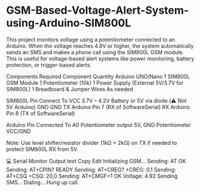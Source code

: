 # GSM-Based-Voltage-Alert-System-using-Arduino-SIM800L
This project monitors voltage using a potentiometer connected to an Arduino. When the voltage reaches 4.8V or higher, the system automatically sends an SMS and makes a phone call using the SIM800L GSM module. This is useful for voltage-based alert systems like power monitoring, battery protection, or trigger-based alerts.

 Components Required
Component	Quantity
Arduino UNO/Nano	1
SIM800L GSM Module	1
Potentiometer (10k)	1
Power Supply (External 5V/3.7V for SIM800L)	1
Breadboard & Jumper Wires	As needed

SIM800L Pin	Connect To
VCC	3.7V – 4.2V Battery or 5V via diode (⚠️ Not 5V Arduino)
GND	GND
TX	Arduino Pin 7 (RX of SoftwareSerial)
RX	Arduino Pin 8 (TX of SoftwareSerial)

Arduino Pin	Connected To
A0	Potentiometer output
5V, GND	Potentiometer VCC/GND

Note: Use level shifter/resistor divider (1kΩ + 2kΩ) on TX if needed to protect SIM800L RX from 5V.

💻 Serial Monitor Output
text
Copy
Edit
Initializing GSM...
Sending: AT
OK
Sending: AT+CPIN?
READY
Sending: AT+CREG?
+CREG: 0,1
Sending: AT+CSQ
+CSQ: 20,0
Sending: AT+CMGF=1
OK
Voltage: 4.92
Sending SMS...
Dialing...
Hung up call.
